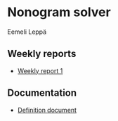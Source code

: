 # Nonogram solver

Eemeli Leppä

## Weekly reports

* [Weekly report 1](https://github.com/JustAGoldeneye/tiralabra-nonogram/blob/master/Documentation/Weekly_reports/Weekly_report_1.md)

## Documentation

* [Definition document](https://github.com/JustAGoldeneye/tiralabra-nonogram/blob/master/Documentation/Definition_document.md)